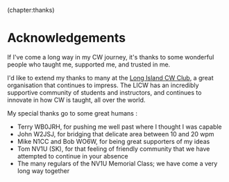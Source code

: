 (chapter:thanks)
# Acknowledgements

If I've come a long way in my CW journey, it's thanks to some wonderful people who taught me, supported me, and trusted in me.

I'd like to extend my thanks to many at the [Long Island CW Club](http://www.longislandcwclub.org), a great organisation that continues to impress. The LICW has an incredibly supportive community of students and instructors, and continues to innovate in how CW is taught, all over the world.

My special thanks go to some great humans :

- Terry WB0JRH, for pushing me well past where I thought I was capable
- John W2JSJ, for bridging that delicate area between 10 and 20 wpm
- Mike N1CC and Bob WO6W, for being great supporters of my ideas
- Tom NV1U (SK), for that feeling of friendly community that we have attempted to continue in your absence
- The many regulars of the NV1U Memorial Class; we have come a very long way together
